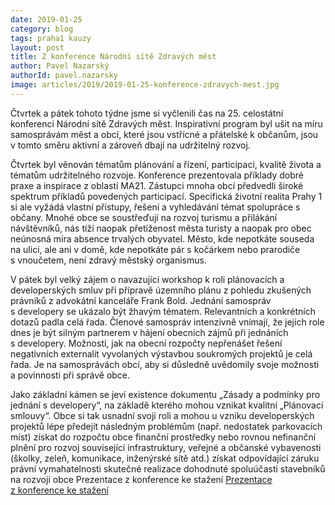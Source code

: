 ```yaml
---
date: 2019-01-25
category: blog
tags: praha1 kauzy
layout: post
title: Z konference Národní sítě Zdravých měst
author: Pavel Nazarský
authorId: pavel.nazarsky
image: articles/2019/2019-01-25-konference-zdravych-mest.jpg
---
```


Čtvrtek a pátek tohoto týdne jsme si vyčlenili čas na 25. celostátní konferenci Národní sítě Zdravých měst. Inspirativní program byl ušit na míru samosprávám měst a obcí, které jsou vstřícné a přátelské k občanům, jsou v tomto směru aktivní a zároveň dbají na udržitelný rozvoj.

Čtvrtek byl věnován tématům plánování a řízení, participaci, kvalitě života a tématům udržitelného rozvoje. Konference prezentovala příklady dobré praxe a inspirace z oblastí MA21. Zástupci mnoha obcí předvedli široké spektrum příkladů povedených participací. Specifická životní realita Prahy 1 si ale vyžádá vlastní přístupy, řešení a vyhledávání témat spolupráce s občany. Mnohé obce se soustřeďují na rozvoj turismu a přilákání návštěvníků, nás tíží naopak přetíženost města turisty a naopak pro obec neúnosná míra absence trvalých obyvatel. Město, kde nepotkáte souseda na ulici, ale ani v domě, kde nepotkáte pár s kočárkem nebo prarodiče s vnoučetem, není zdravý městský organismus.

V pátek byl velký zájem o navazující workshop k roli plánovacích a developerských smluv při přípravě územního plánu z pohledu zkušených právníků z advokátní kanceláře Frank Bold. Jednání samospráv s developery se ukázalo být žhavým tématem. Relevantních a konkrétních dotazů padla celá řada. Členové samospráv intenzivně vnímají, že jejich role dnes je být silným partnerem v hájení obecních zájmů při jednáních s developery.
Možností, jak na obecní rozpočty nepřenášet řešení negativních externalit vyvolaných výstavbou soukromých projektů je celá řada.  Je na samosprávách obcí, aby si důsledně uvědomily svoje možnosti a povinnosti při správě obce.

Jako základní kámen se jeví existence dokumentu „Zásady a podmínky pro jednání s developery“, na základě kterého mohou vznikat kvalitní „Plánovací smlouvy“. Obce si tak usnadní svoji roli a mohou u vzniku developerských projektů lépe 
předejít následným problémům (např. nedostatek parkovacích míst)
získat do rozpočtu obce finanční prostředky nebo rovnou nefinanční plnění pro rozvoj související infrastruktury, veřejné a občanské vybavenosti (školky, zeleň, komunikace, inženýrské sítě atd.) získat odpovídající záruku právní vymahatelnosti skutečné realizace dohodnuté spoluúčasti stavebníků na rozvoji obce Prezentace z konference ke stažení [Prezentace z konference ke stažení](https://www.zdravamesta.cz/cz/vystupy-z-konference-vysvihnete-se)



